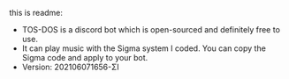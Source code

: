 this is readme:
- TOS-DOS is a discord bot which is open-sourced and definitely free to use.
- It can play music with the Sigma system I coded. You can copy the Sigma code and apply to your bot.
- Version: 202106071656-ΣI